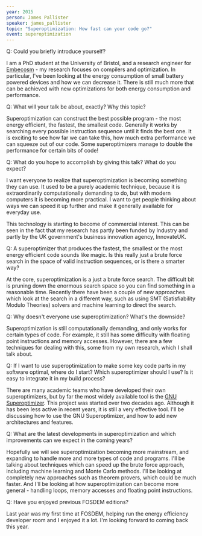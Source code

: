 ```yaml
---
year: 2015
person: James Pallister 
speaker: james_pallister 
topic: "Superoptimization: How fast can your code go?"
event: superoptimization 
---
```


Q: Could you briefly introduce yourself?

I am a PhD student at the University of Bristol, and a research engineer
for [Embecosm](http://www.embecosm.com/) - my research focuses on compilers and optimization. In
particular, I've been looking at the energy consumption of small battery
powered devices and how we can decrease it. There is still much more
that can be achieved with new optimizations for both energy consumption
and performance.

Q: What will your talk be about, exactly? Why this topic?

Superoptimization can construct the best possible program - the most
energy efficient, the fastest, the smallest code. Generally it works by
searching every possible instruction sequence until it finds the best
one. It is exciting to see how far we can take this, how much extra
performance we can squeeze out of our code. Some superoptimizers manage
to double the performance for certain bits of code!

Q: What do you hope to accomplish by giving this talk? What do you expect?

I want everyone to realize that superoptimization is becoming something
they can use.  It used to be a purely academic technique, because it is
extraordinarily computationally demanding to do, but with modern
computers it is becoming more practical.  I want to get people thinking
about ways we can speed it up further and make it generally available
for everyday use.

This technology is starting to become of commercial interest. This can
be seen in the fact that my research has partly been funded by Industry
and partly by the UK government's business innovation agency, InnovateUK.

Q: A superoptimizer that produces the fastest, the smallest or the most
energy efficient code sounds like magic. Is this really
just a brute force search in the space of valid instruction sequences, or
is there a smarter way?

At the core, superoptimization is a just a brute force search. The
difficult bit is pruning down the enormous search space so you can find
something in a reasonable time. Recently there have been a couple of new
approaches which look at the search in a different way, such as using
SMT (Satisfiability Modulo Theories) solvers and machine learning to direct the search.

Q: Why doesn't everyone use superoptimization? What's the downside?

Superoptimization is still computationally demanding, and only works for
certain types of code. For example, it still has some difficulty with
floating point instructions and memory accesses. However, there are a few techniques
for dealing with this, some from my own research, which I shall talk about.

Q: If I want to use superoptimization to make some key code parts in my
software optimal, where do I start? Which superoptimizer should I use?
Is it easy to integrate it in my build process?

There are many academic teams who have developed their own
superoptimizers, but by far the most widely available tool is the [GNU
Superoptimizer](https://github.com/embecosm/gnu-superopt).  This project
was started over two decades ago.  Although it has been less active in
recent years, it is still a very effective tool.  I'll be discussing how
to use the GNU Superoptimizer, and how to add new architectures and
features.

Q: What are the latest developments in superoptimization and which
improvements can we expect in the coming years?

Hopefully we will see superoptimization becoming more mainstream, and
expanding to handle more and more types of code and programs. I'll be 
talking about techniques which can speed up the brute force approach,
including machine learning and Monte Carlo methods.  I'll be looking at
completely new approaches such as theorem provers, which could be much
faster.  And I'll be looking at how superoptimization can become more
general - handling loops, memory accesses and floating point instructions.

Q: Have you enjoyed previous FOSDEM editions?

Last year was my first time at FOSDEM, helping run the energy efficiency
developer room and I enjoyed it a lot. I'm looking forward to coming back this
year.

